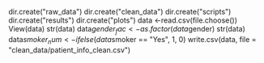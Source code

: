 dir.create("raw_data")
dir.create("clean_data")
dir.create("scripts")
dir.create("results")
dir.create("plots")
data <-read.csv(file.choose())
View(data)
str(data)
data$gender_fac <- as.factor(data$gender)
str(data)
data$smoker_num <- ifelse(data$smoker == "Yes", 1, 0)
write.csv(data, file = "clean_data/patient_info_clean.csv")
